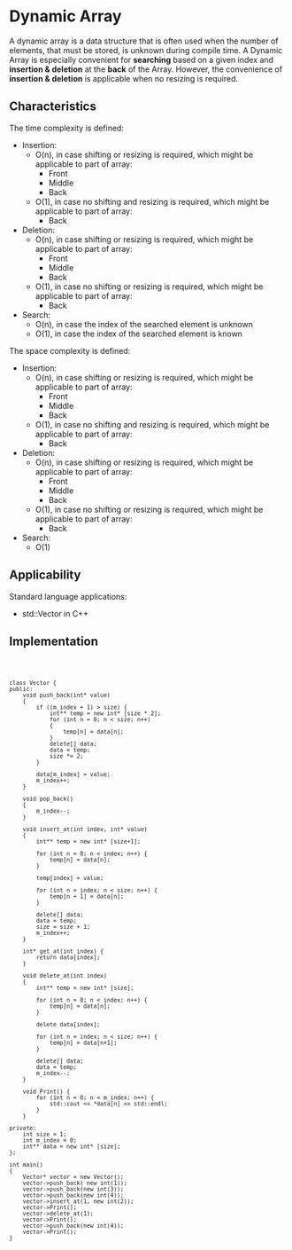 # Dynamic Array

A dynamic array is a data structure that is often used when the number of elements, that must be stored, is unknown during compile time. A Dynamic Array is especially convenient for **searching** based on a given index and **insertion & deletion** at the **back** of the Array. However, the convenience of **insertion & deletion** is applicable when no resizing is required.

## Characteristics

The time complexity is defined:
- Insertion:
    - O(n), in case shifting or resizing is required, which might be applicable to part of array:
        - Front
        - Middle
        - Back 
    - O(1), in case no shifting and resizing is required, which might be applicable to part of array:
        - Back
- Deletion:
    - O(n), in case shifting or resizing is required, which might be applicable to part of array:
        - Front
        - Middle
        - Back
    - O(1), in case no shifting or resizing is required, which might be applicable to part of array:
        - Back
- Search:
    - O(n), in case the index of the searched element is unknown
    - O(1), in case the index of the searched element is known

The space complexity is defined:
- Insertion:
    - O(n), in case shifting or resizing is required, which might be applicable to part of array:
        - Front
        - Middle
        - Back
    - O(1), in case no shifting and resizing is required, which might be applicable to part of array:
        - Back
- Deletion:
    - O(n), in case shifting or resizing is required, which might be applicable to part of array:
        - Front
        - Middle
        - Back
    - O(1), in case no shifting or resizing is required, which might be applicable to part of array:
        - Back
- Search:
    - O(1)

## Applicability

Standard language applications:
- std::Vector in C++

## Implementation
<code>

    class Vector {
    public:
        void push_back(int* value)
        {
            if ((m_index + 1) > size) {
                int** temp = new int* [size * 2];
                for (int n = 0; n < size; n++)
                {
                    temp[n] = data[n];
                }
                delete[] data;
                data = temp;
                size *= 2;
            }

            data[m_index] = value;
            m_index++;
        }

        void pop_back() 
        {   
            m_index--;
        }

        void insert_at(int index, int* value)
        {
            int** temp = new int* [size+1];

            for (int n = 0; n < index; n++) {
                temp[n] = data[n];
            }
            
            temp[index] = value;
            
            for (int n = index; n < size; n++) {
                temp[n + 1] = data[n];
            }
            
            delete[] data;
            data = temp;
            size = size + 1;
            m_index++;
        }

        int* get_at(int index) {
            return data[index];
        }

        void delete_at(int index) 
        {
            int** temp = new int* [size];
            
            for (int n = 0; n < index; n++) {
                temp[n] = data[n];        
            }
            
            delete data[index];

            for (int n = index; n < size; n++) {
                temp[n] = data[n+1];
            }

            delete[] data;
            data = temp;
            m_index--;
        }

        void Print() {
            for (int n = 0; n < m_index; n++) {
                std::cout << *data[n] << std::endl;
            }
        }

    private:
        int size = 1;
        int m_index = 0;
        int** data = new int* [size];
    };

    int main()
    {
        Vector* vector = new Vector();
        vector->push_back( new int(1));
        vector->push_back(new int(3));
        vector->push_back(new int(4));
        vector->insert_at(1, new int(2));
        vector->Print();
        vector->delete_at(1);
        vector->Print();
        vector->push_back(new int(4));
        vector->Print();
    }
</code>
